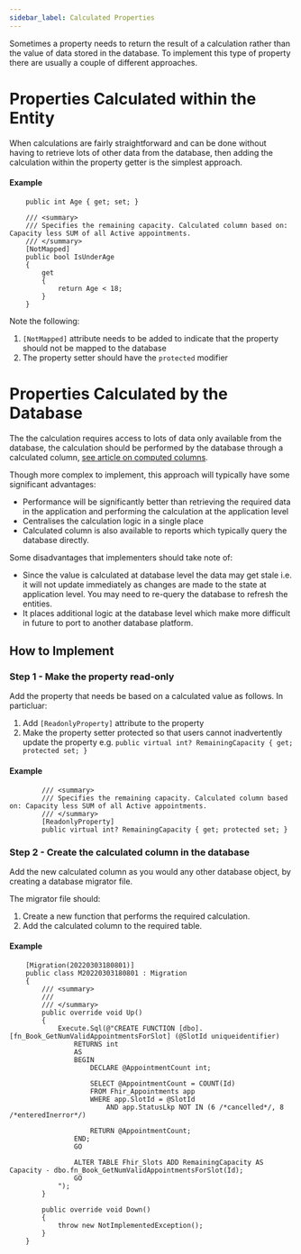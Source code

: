 ```yaml
---
sidebar_label: Calculated Properties
---
```


Sometimes a property needs to return the result of a calculation rather than the value of data stored in the database. To implement this type of property there are usually a couple of different approaches.

# Properties Calculated within the Entity

When calculations are fairly straightforward and can be done without having to retrieve lots of other data from the database, then adding the calculation within the property getter is the simplest approach.

#### Example
```
    public int Age { get; set; }

    /// <summary>
    /// Specifies the remaining capacity. Calculated column based on: Capacity less SUM of all Active appointments.
    /// </summary>
    [NotMapped]
    public bool IsUnderAge
    {
        get
        {
            return Age < 18;
        }
    }
```
Note the following:

1.  `[NotMapped]` attribute needs to be added to indicate that the property should not be mapped to the database
1.  The property setter should have the `protected` modifier

# Properties Calculated by the Database
The the calculation requires access to lots of data only available from the database, the calculation should be performed by the database through a calculated column, <a href="https://database.guide/create-a-computed-column-that-uses-data-from-another-table-in-sql-server/" target="_blank">see article on computed columns</a>.

Though more complex to implement, this approach will typically have some significant advantages:

* Performance will be significantly better than retrieving the required data in the application and performing the calculation at the application level
* Centralises the calculation logic in a single place
* Calculated column is also available to reports which typically query the database directly.

Some disadvantages that implementers should take note of:

* Since the value is calculated at database level the data may get stale i.e. it will not update immediately as changes are made to the state at application level. You may need to re-query the database to refresh the entities.
* It places additional logic at the database level which make more difficult in future to port to another database platform.

## How to Implement

### Step 1 - Make the property read-only

Add the property that needs be based on a calculated value as follows. In particluar:

   1. Add `[ReadonlyProperty]` attribute to the property
   1. Make the property setter protected so that users cannot inadvertently update the property e.g. `public virtual int? RemainingCapacity { get; protected set; }`

#### Example
```
        /// <summary>
        /// Specifies the remaining capacity. Calculated column based on: Capacity less SUM of all Active appointments.
        /// </summary>
        [ReadonlyProperty]
        public virtual int? RemainingCapacity { get; protected set; }
```

### Step 2 - Create the calculated column in the database

Add the new calculated column as you would any other database object, by creating a database migrator file.

The migrator file should:

1. Create a new function that performs the required calculation.
1. Add the calculated column to the required table.

#### Example

```
    [Migration(20220303180801)]
    public class M20220303180801 : Migration
    {
        /// <summary>
        /// 
        /// </summary>
        public override void Up()
        {
            Execute.Sql(@"CREATE FUNCTION [dbo].[fn_Book_GetNumValidAppointmentsForSlot] (@SlotId uniqueidentifier)  
                RETURNS int
                AS  
                BEGIN  
                    DECLARE @AppointmentCount int;

                    SELECT @AppointmentCount = COUNT(Id)
	                FROM Fhir_Appointments app 
	                WHERE app.SlotId = @SlotId 
		                AND app.StatusLkp NOT IN (6 /*cancelled*/, 8 /*enteredInerror*/)

                    RETURN @AppointmentCount;
                END;
                GO
				
                ALTER TABLE Fhir_Slots ADD RemainingCapacity AS Capacity - dbo.fn_Book_GetNumValidAppointmentsForSlot(Id);
                GO
            ");
        }

        public override void Down()
        {
            throw new NotImplementedException();
        }
    }
```
